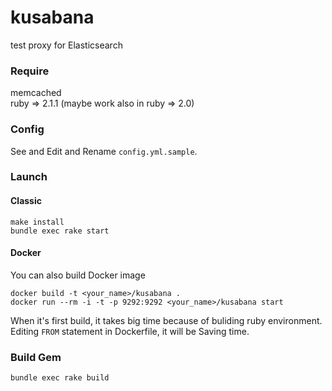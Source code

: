 kusabana
========
test proxy for Elasticsearch

### Require
memcached  
ruby => 2.1.1 (maybe work also in ruby => 2.0)

### Config
See and Edit and Rename `config.yml.sample`.

### Launch
#### Classic
    make install
    bundle exec rake start

#### Docker
You can also build Docker image
    
    docker build -t <your_name>/kusabana .
    docker run --rm -i -t -p 9292:9292 <your_name>/kusabana start

When it's first build, it takes big time because of buliding ruby environment.
Editing `FROM` statement in Dockerfile, it will be Saving time.

### Build Gem
    bundle exec rake build
